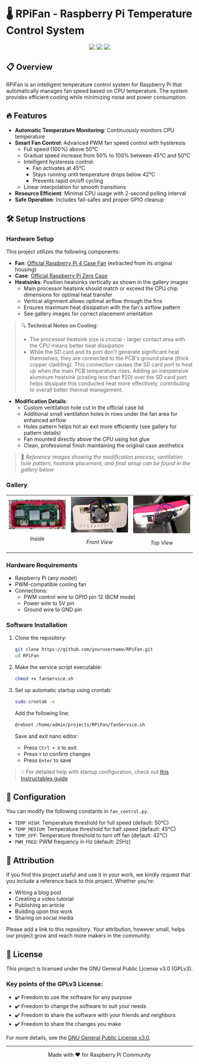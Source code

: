 # 🌡️ RPiFan - Raspberry Pi Temperature Control System

<div align="center">
<img src="https://img.shields.io/badge/Raspberry%20Pi-A22846?style=for-the-badge&logo=Raspberry%20Pi&logoColor=white" />
<img src="https://img.shields.io/badge/Python-3776AB?style=for-the-badge&logo=python&logoColor=white" />
<img src="https://img.shields.io/badge/License-GPLv3-blue.svg?style=for-the-badge" />
</div>

## 📋 Overview
RPiFan is an intelligent temperature control system for Raspberry Pi that automatically manages fan speed based on CPU temperature. The system provides efficient cooling while minimizing noise and power consumption.

## 🔥 Features
- **Automatic Temperature Monitoring**: Continuously monitors CPU temperature
- **Smart Fan Control**: Advanced PWM fan speed control with hysteresis
  - Full speed (100%) above 50°C
  - Gradual speed increase from 50% to 100% between 45°C and 50°C
  - Intelligent hysteresis control:
    - Fan activates at 45°C
    - Stays running until temperature drops below 42°C
    - Prevents rapid on/off cycling
  - Linear interpolation for smooth transitions
- **Resource Efficient**: Minimal CPU usage with 2-second polling interval
- **Safe Operation**: Includes fail-safes and proper GPIO cleanup

## 🛠️ Setup Instructions

### Hardware Setup
This project utilizes the following components:

- **Fan**: [Official Raspberry Pi 4 Case Fan](https://www.raspberrypi.com/products/raspberry-pi-4-case-fan/) (extracted from its original housing)
- **Case**: [Official Raspberry Pi Zero Case](https://robu.in/product/official-raspberry-pi-zero-case/)
- **Heatsinks**: Position heatsinks vertically as shown in the gallery images
  - Main processor heatsink should match or exceed the CPU chip dimensions for optimal heat transfer
  - Vertical alignment allows optimal airflow through the fins
  - Ensures maximum heat dissipation with the fan's airflow pattern
  - See gallery images for correct placement orientation

> 🔍 **Technical Notes on Cooling**:
> - The processor heatsink size is crucial - larger contact area with the CPU means better heat dissipation
> - While the SD card and its port don't generate significant heat themselves, they are connected to the PCB's ground plane (thick copper cladding). This connection causes the SD card port to heat up when the main PCB temperature rises. Adding an inexpensive aluminum heatsink (costing less than ₹20) over the SD card port helps dissipate this conducted heat more effectively, contributing to overall better thermal management.

- **Modification Details**:
  - Custom ventilation hole cut in the official case lid
  - Additional small ventilation holes in rows under the fan area for enhanced airflow
  - Holes pattern helps hot air exit more efficiently (see gallery for pattern details)
  - Fan mounted directly above the CPU using hot glue
  - Clean, professional finish maintaining the original case aesthetics

> 📸 *Reference images showing the modification process, ventilation hole pattern, heatsink placement, and final setup can be found in the gallery below*

### Gallery
<table>
  <tr>
    <td width="33%">
      <img src="resources/x1.jpg" alt="Inside" width="100%"/>
      <p align="center"><em>Inside</em></p>
    </td>
    <td width="33%">
      <img src="resources/x2.jpg" alt="Front View" width="100%"/>
      <p align="center"><em>Front View</em></p>
    </td>
    <td width="33%">
      <img src="resources/x3.jpg" alt="Top View" width="100%"/>
      <p align="center"><em>Top View</em></p>
    </td>
  </tr>
</table>

### Hardware Requirements
- Raspberry Pi (any model)
- PWM-compatible cooling fan
- Connections:
  - PWM control wire to GPIO pin 12 (BCM mode)
  - Power wire to 5V pin
  - Ground wire to GND pin

### Software Installation
1. Clone the repository:
   ```bash
   git clone https://github.com/yourusername/RPiFan.git
   cd RPiFan
   ```

2. Make the service script executable:
   ```bash
   chmod +x fanService.sh
   ```

3. Set up automatic startup using crontab:
   ```bash
   sudo crontab -e
   ```
   Add the following line:
   ```bash
   @reboot /home/admin/projects/RPiFan/fanService.sh
   ```
   Save and exit nano editor:
   - Press `Ctrl + X` to exit
   - Press `Y` to confirm changes
   - Press `Enter` to save

> 💡 For detailed help with startup configuration, check out [this Instructables guide](https://www.instructables.com/Raspberry-Pi-Launch-Python-script-on-startup/)

## 🔧 Configuration
You can modify the following constants in `fan_control.py`:
- `TEMP_HIGH`: Temperature threshold for full speed (default: 50°C)
- `TEMP_MEDIUM`: Temperature threshold for half speed (default: 45°C)
- `TEMP_OFF`: Temperature threshold to turn off fan (default: 42°C)
- `PWM_FREQ`: PWM frequency in Hz (default: 25Hz)

## 🙏 Attribution
If you find this project useful and use it in your work, we kindly request that you include a reference back to this project. Whether you're:
- Writing a blog post
- Creating a video tutorial
- Publishing an article
- Building upon this work
- Sharing on social media

Please add a link to this repository. Your attribution, however small, helps our project grow and reach more makers in the community.

## 📝 License

This project is licensed under the GNU General Public License v3.0 (GPLv3).

### Key points of the GPLv3 License:
- ✔️ Freedom to use the software for any purpose
- ✔️ Freedom to change the software to suit your needs
- ✔️ Freedom to share the software with your friends and neighbors
- ✔️ Freedom to share the changes you make

For more details, see the [GNU General Public License v3.0](https://www.gnu.org/licenses/gpl-3.0.en.html).

---
<div align="center">
Made with ❤️ for Raspberry Pi Community
</div>